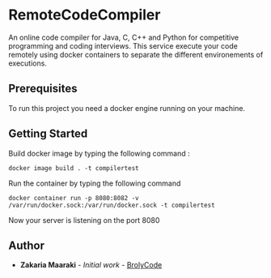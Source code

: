 # RemoteCodeCompiler

An online code compiler for Java, C, C++ and Python for competitive programming and coding interviews.
This service execute your code remotely using docker containers to separate the different environements of executions.  

## Prerequisites

To run this project you need a docker engine running on your machine.


## Getting Started

Build docker image by typing the following command :

```
docker image build . -t compilertest  
```

Run the container by typing the following command 

```
docker container run -p 8080:8082 -v /var/run/docker.sock:/var/run/docker.sock -t compilertest
```

Now your server is listening on the port 8080

## Author

- **Zakaria Maaraki** - _Initial work_ - [BrolyCode](https://github.com/BrolyCode)
